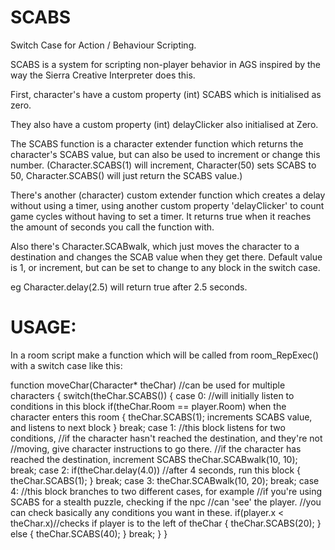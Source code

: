 # SCABS
Switch Case for Action / Behaviour Scripting.

SCABS is a system for scripting non-player behavior in AGS inspired by the way the Sierra Creative Interpreter does this.

First, character's have a custom property (int) SCABS which is initialised as zero.

They also have a custom property (int) delayClicker also initialised at Zero.

The SCABS function is a character extender function which returns the character's SCABS value, but can also be used to increment or change this number. (Character.SCABS(1) will increment, Character(50) sets SCABS to 50, Character.SCABS() will just return the SCABS value.)

There's another (character) custom extender function which creates a delay without using a timer, using another custom property 'delayClicker' to count game cycles without having to set a timer. It returns true when it reaches the amount of seconds you call the function with.

Also there's Character.SCABwalk, which just moves the character to a destination and changes the SCAB value when they get there. Default value is 1, or increment, but can be set to change to any block in the switch case.

eg Character.delay(2.5) will return true after 2.5 seconds.

# USAGE:


In a room script make a function which will be called from room_RepExec() with a switch case like this:

function moveChar(Character* theChar) //can be used for multiple characters
{
  switch(theChar.SCABS())
  {
    case 0: //will initially listen to conditions in this block
      if(theChar.Room == player.Room) when the character enters this room
      {
        theChar.SCABS(1); increments SCABS value, and listens to next block
      }
    break;
    case 1:
      //this block listens for two conditions,
      //if the character hasn't reached the destination, and they're not
      //moving, give character instructions to go there.
      //if the character has reached the destination, increment SCABS
      theChar.SCABwalk(10, 10);
    break;
    case 2:
      if(theChar.delay(4.0)) //after 4 seconds, run this block
      {
        theChar.SCABS(1);
      }
    break;
    case 3:
      theChar.SCABwalk(10, 20);
    break;
    case 4:
    //this block branches to two different cases, for example
    //if you're using SCABS for a stealth puzzle, checking if the npc
    //can 'see' the player.
    //you can check basically any conditions you want in these.
      if(player.x < theChar.x)//checks if player is to the left of theChar
      {
        theChar.SCABS(20);
      } else {
        theChar.SCABS(40);
      }
    break;
  }
}



